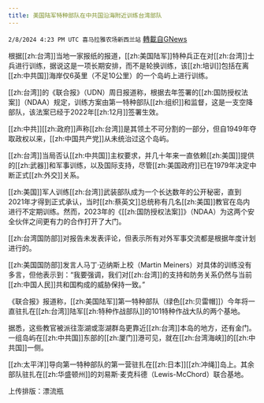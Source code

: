 ```yaml
---
title: 美国陆军特种部队在中共国沿海附近训练台湾部队
---
```

`2/8/2024 4:23 PM UTC 喜马拉雅农场新西兰站` [轉載自GNews](https://gnews.org/articles/2293093)

根据[[zh:台湾]]当地一家报纸的报道，[[zh:美国陆军]]特种兵正在对[[zh:台湾]]士兵进行训练，据说这是一项长期安排，而不是轮换训练，该[[zh:培训]]包括在离[[zh:中共国]]海岸仅6英里（不足10公里）的一个岛屿上进行训练。

[[zh:台湾]]的《联合报》（UDN）周日报道称，根据去年签署的[[zh:国防授权法案]]（NDAA）规定，训练方案由第一特种部队[[zh:组织]]和监督，这是一支空降部队，该法案已经于2022年[[zh:12月]]签署生效。

[[zh:中共]][[zh:政府]]声称[[zh:台湾]]是其领土不可分割的一部分，但自1949年夺取政权以来，[[zh:中国共产党]]从未统治过这个岛屿。

[[zh:台湾]]当局否认[[zh:中共国]]主权要求，并几十年来一直依赖[[zh:美国]]提供的[[zh:武器]]和军事训练，以及国际支持，尽管[[zh:美国政府]]已在1979年决定中断正式[[zh:外交]]关系。

[[zh:美国]]军人训练[[zh:台湾]]武装部队成为一个长达数年的公开秘密，直到2021年才得到正式承认，当时[[zh:蔡英文]]总统称有几名[[zh:美国]]教官在岛内进行不定期训练。然而，2023年的《[[zh:国防授权法案]]》（NDAA）为这两个安全伙伴之间更有力的合作打开了大门。

[[zh:台湾国防部]]对报告未发表评论，但表示所有对外军事交流都是根据年度计划进行的。

[[zh:美国国防部]]发言人马丁·迈纳斯上校（Martin Meiners）对具体的训练没有多言，但他表示到：“我要强调，我们对[[zh:台湾]]的支持和防务关系仍然与当前[[zh:中国人民]]共和国构成的威胁保持一致。”

《联合报》报道称，[[zh:美国陆军]]第一特种部队（绿色[[zh:贝雷帽]]）今年将一直驻扎在[[zh:台湾]]陆军[[zh:特种作战部队]]的101特种作战大队的两个基地。

据悉，这些教官被派往澎湖或澎湖群岛更靠近[[zh:台湾]]本岛的地方，还有金门。一组岛屿在[[zh:中共国]]东部的[[zh:厦门]]港可见，就在[[zh:台湾海峡]]的[[zh:中共国]]一侧。

[[zh:太平洋]]导向第一特种部队的第一营驻扎在[[zh:日本]][[zh:冲绳]]岛上。其余部队驻扎在[[zh:华盛顿州]]的刘易斯·麦克科德（Lewis-McChord）联合基地。

上传排版：漂流瓶
